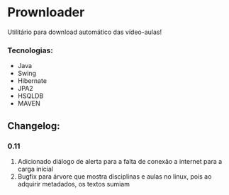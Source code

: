 Prownloader
===========

Utilitário para download automático das vídeo-aulas!

### Tecnologias:
- Java
- Swing
- Hibernate
- JPA2
- HSQLDB
- MAVEN


## Changelog:

### 0.11
1. Adicionado diálogo de alerta para a falta de conexão a internet para a carga inicial
1. Bugfix para árvore que mostra disciplinas e aulas no linux, pois ao adquirir metadados, os textos sumiam

